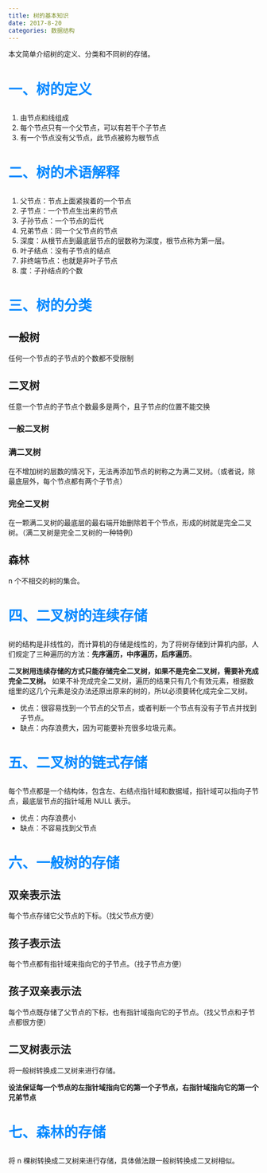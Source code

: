 ```yaml
---
title: 树的基本知识
date: 2017-8-20
categories: 数据结构
---
```


本文简单介绍树的定义、分类和不同树的存储。
<!--more-->
# <p style="color:#08f">一、树的定义

1. 由节点和线组成
2. 每个节点只有一个父节点，可以有若干个子节点
3. 有一个节点没有父节点，此节点被称为根节点

# <p style="color:#08f">二、树的术语解释
1. 父节点：节点上面紧挨着的一个节点
2. 子节点：一个节点生出来的节点
3. 子孙节点：一个节点的后代
4. 兄弟节点：同一个父节点的节点
5. 深度：从根节点到最底层节点的层数称为深度，根节点称为第一层。
6. 叶子结点：没有子节点的结点
7. 非终端节点：也就是非叶子节点
8. 度：子孙结点的个数

# <p style="color:#08f">三、树的分类
## **一般树**
任何一个节点的子节点的个数都不受限制

## **二叉树**
任意一个节点的子节点个数最多是两个，且子节点的位置不能交换
### 一般二叉树
### 满二叉树
在不增加树的层数的情况下，无法再添加节点的树称之为满二叉树。（或者说，除最底层外，每个节点都有两个子节点）
### 完全二叉树
在一颗满二叉树的最底层的最右端开始删除若干个节点，形成的树就是完全二叉树。（满二叉树是完全二叉树的一种特例）

## 森林
n 个不相交的树的集合。

# <p style="color:#08f">四、二叉树的连续存储
树的结构是非线性的，而计算机的存储是线性的，为了将树存储到计算机内部，人们规定了三种遍历的方法：**先序遍历，中序遍历，后序遍历**。

**二叉树用连续存储的方式只能存储完全二叉树，如果不是完全二叉树，需要补充成完全二叉树。**
如果不补充成完全二叉树，遍历的结果只有几个有效元素，根据数组里的这几个元素是没办法还原出原来的树的，所以必须要转化成完全二叉树。

- 优点：很容易找到一个节点的父节点，或者判断一个节点有没有子节点并找到子节点。
- 缺点：内存浪费大，因为可能要补充很多垃圾元素。

# <p style="color:#08f">五、二叉树的链式存储
每个节点都是一个结构体，包含左、右结点指针域和数据域，指针域可以指向子节点，最底层节点的指针域用 NULL 表示。

- 优点：内存浪费小
- 缺点：不容易找到父节点

# <p style="color:#08f">六、一般树的存储
## **双亲表示法**
每个节点存储它父节点的下标。（找父节点方便）
## **孩子表示法**
每个节点都有指针域来指向它的子节点。（找子节点方便）
## **孩子双亲表示法**
每个节点既存储了父节点的下标，也有指针域指向它的子节点。（找父节点和子节点都很方便）
## **二叉树表示法**
将一般树转换成二叉树来进行存储。

**设法保证每一个节点的左指针域指向它的第一个子节点，右指针域指向它的第一个兄弟节点**

# <p style="color:#08f">七、森林的存储
将 n 棵树转换成二叉树来进行存储，具体做法跟一般树转换成二叉树相似。
